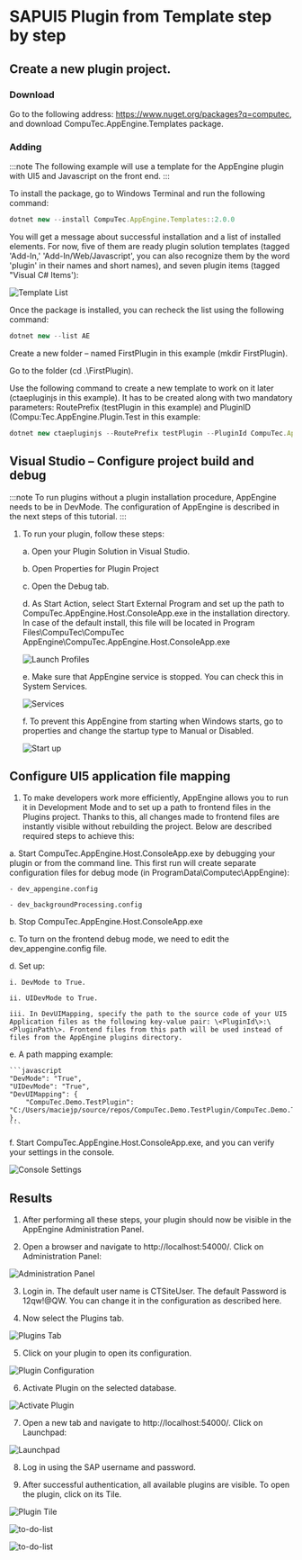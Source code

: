 # SAPUI5 Plugin from Template step by step

## Create a new plugin project.

### Download

Go to the following address: https://www.nuget.org/packages?q=computec, and download CompuTec.AppEngine.Templates package.

### Adding

:::note
The following example will use a template for the AppEngine plugin with UI5 and Javascript on the front end.
:::

To install the package, go to Windows Terminal and run the following command:

```javascript
dotnet new --install CompuTec.AppEngine.Templates::2.0.0
```

You will get a message about successful installation and a list of installed elements. For now, five of them are ready plugin solution templates (tagged 'Add-In,'  'Add-In/Web/Javascript', you can also recognize them by the word 'plugin' in their names and short names), and seven plugin items (tagged "Visual C# Items'):

![Template List](./media/sapui5/template-list.png)

Once the package is installed, you can recheck the list using the following command:

```javascript
dotnet new --list AE
```

Create a new folder – named FirstPlugin in this example (mkdir FirstPlugin).

Go to the folder (cd .\FirstPlugin).

Use the following command to create a new template to work on it later (ctaepluginjs in this example). It has to be created along with two mandatory parameters: RoutePrefix (testPlugin in this example) and PluginID (Compu:Tec.AppEngine.Plugin.Test in this example:

```javascript
dotnet new ctaepluginjs --RoutePrefix testPlugin --PluginId CompuTec.AppEngine.Plugin.Test
```

## Visual Studio – Configure project build and debug

:::note
To run plugins without a plugin installation procedure, AppEngine needs to be in DevMode. The configuration of AppEngine is described in the next steps of this tutorial.
:::

1. To run your plugin, follow these steps:

    a. Open your Plugin Solution in Visual Studio.

    b. Open Properties for Plugin Project

    c. Open the Debug tab.

    d. As Start Action, select Start External Program and set up the path to CompuTec.AppEngine.Host.ConsoleApp.exe in the installation directory. In case of the default install, this file will be located in Program Files\CompuTec\CompuTec AppEngine\CompuTec.AppEngine.Host.ConsoleApp.exe

    ![Launch Profiles](./media/sapui5/launch-profiles.png)

    e. Make sure that AppEngine service is stopped. You can check this in System Services. 

    ![Services](./media/sapui5/app-engine-services.png)

    f. To prevent this AppEngine from starting when Windows starts, go to properties and change the startup type to Manual or Disabled.

    ![Start up](./media/sapui5/startup-type.png)

## Configure UI5 application file mapping

1. To make developers work more efficiently, AppEngine allows you to run it in Development Mode and to set up a path to frontend files in the Plugins project. Thanks to this, all changes made to frontend files are instantly visible without rebuilding the project. Below are described required steps to achieve this:

  a. Start CompuTec.AppEngine.Host.ConsoleApp.exe by debugging your plugin or from the command line. This first run will create separate configuration files for debug mode (in ProgramData\Computec\AppEngine):

    - dev_appengine.config

    - dev_backgroundProcessing.config

  b. Stop CompuTec.AppEngine.Host.ConsoleApp.exe

  c. To turn on the frontend debug mode, we need to edit the dev_appengine.config file.

  d. Set up:

    i. DevMode to True.

    ii. UIDevMode to True.

    iii. In DevUIMapping, specify the path to the source code of your UI5 Application files as the following key-value pair: \<PluginId\>:\<PluginPath\>. Frontend files from this path will be used instead of files from the AppEngine plugins directory.

  e. A path mapping example:

    ```javascript
    "DevMode": "True",
    "UIDevMode": "True",
    "DevUIMapping": {
		"CompuTec.Demo.TestPlugin": "C:/Users/maciejp/source/repos/CompuTec.Demo.TestPlugin/CompuTec.Demo.TestPlugin/www"
	},
    ```

  f. Start CompuTec.AppEngine.Host.ConsoleApp.exe, and you can verify your settings in the console.

  ![Console Settings](./media/sapui5/console-settings.png)

## Results

1. After performing all these steps, your plugin should now be visible in the AppEngine Administration Panel.

2. Open a browser and navigate to http://localhost:54000/. Click on Administration Panel:

![Administration Panel](./media/sapui5/administration-panel.png)

3. Login in. The default user name is CTSiteUser. The default Password is 12qw!@QW. You can change it in the configuration as described here.

4. Now select the Plugins tab.

  ![Plugins Tab](./media/sapui5/plugins-tab.png)

5. Click on your plugin to open its configuration.

  ![Plugin Configuration](./media/sapui5/plugin-configuration.png)

6. Activate Plugin on the selected database.

  ![Activate Plugin](./media/sapui5/activate-plugin.png)

7. Open a new tab and navigate to http://localhost:54000/. Click on Launchpad:

  ![Launchpad](./media/sapui5/launch-pad.png)

8. Log in using the SAP username and password.

9. After successful authentication, all available plugins are visible. To open the plugin, click on its Tile. 

  ![Plugin Tile](./media/sapui5/plugin-tile.png)

  ![to-do-list](./media/sapui5/to-do-list.png)

  ![to-do-list](./media/sapui5/to-do-list-2.png)
